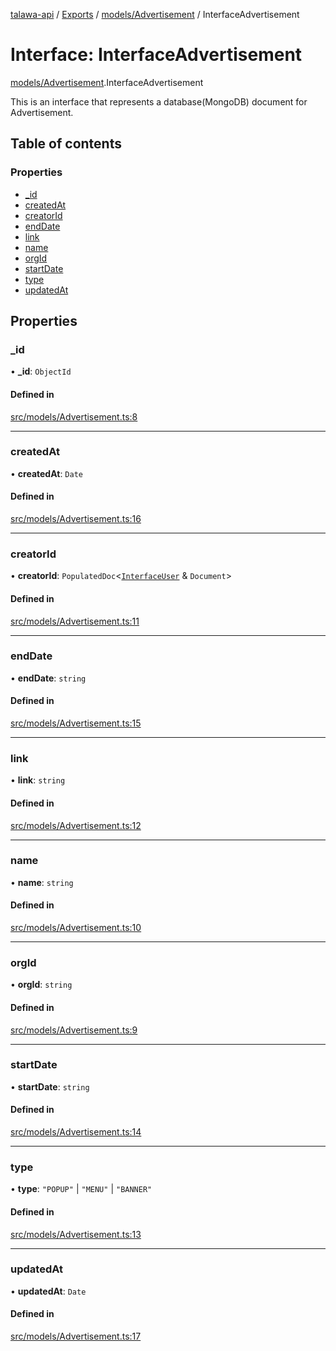 [talawa-api](../README.md) / [Exports](../modules.md) / [models/Advertisement](../modules/models_Advertisement.md) / InterfaceAdvertisement

# Interface: InterfaceAdvertisement

[models/Advertisement](../modules/models_Advertisement.md).InterfaceAdvertisement

This is an interface that represents a database(MongoDB) document for Advertisement.

## Table of contents

### Properties

- [\_id](models_Advertisement.InterfaceAdvertisement.md#_id)
- [createdAt](models_Advertisement.InterfaceAdvertisement.md#createdat)
- [creatorId](models_Advertisement.InterfaceAdvertisement.md#creatorid)
- [endDate](models_Advertisement.InterfaceAdvertisement.md#enddate)
- [link](models_Advertisement.InterfaceAdvertisement.md#link)
- [name](models_Advertisement.InterfaceAdvertisement.md#name)
- [orgId](models_Advertisement.InterfaceAdvertisement.md#orgid)
- [startDate](models_Advertisement.InterfaceAdvertisement.md#startdate)
- [type](models_Advertisement.InterfaceAdvertisement.md#type)
- [updatedAt](models_Advertisement.InterfaceAdvertisement.md#updatedat)

## Properties

### \_id

• **\_id**: `ObjectId`

#### Defined in

[src/models/Advertisement.ts:8](https://github.com/PalisadoesFoundation/talawa-api/blob/cf57ca9/src/models/Advertisement.ts#L8)

---

### createdAt

• **createdAt**: `Date`

#### Defined in

[src/models/Advertisement.ts:16](https://github.com/PalisadoesFoundation/talawa-api/blob/cf57ca9/src/models/Advertisement.ts#L16)

---

### creatorId

• **creatorId**: `PopulatedDoc`\<[`InterfaceUser`](models_User.InterfaceUser.md) & `Document`\>

#### Defined in

[src/models/Advertisement.ts:11](https://github.com/PalisadoesFoundation/talawa-api/blob/cf57ca9/src/models/Advertisement.ts#L11)

---

### endDate

• **endDate**: `string`

#### Defined in

[src/models/Advertisement.ts:15](https://github.com/PalisadoesFoundation/talawa-api/blob/cf57ca9/src/models/Advertisement.ts#L15)

---

### link

• **link**: `string`

#### Defined in

[src/models/Advertisement.ts:12](https://github.com/PalisadoesFoundation/talawa-api/blob/cf57ca9/src/models/Advertisement.ts#L12)

---

### name

• **name**: `string`

#### Defined in

[src/models/Advertisement.ts:10](https://github.com/PalisadoesFoundation/talawa-api/blob/cf57ca9/src/models/Advertisement.ts#L10)

---

### orgId

• **orgId**: `string`

#### Defined in

[src/models/Advertisement.ts:9](https://github.com/PalisadoesFoundation/talawa-api/blob/cf57ca9/src/models/Advertisement.ts#L9)

---

### startDate

• **startDate**: `string`

#### Defined in

[src/models/Advertisement.ts:14](https://github.com/PalisadoesFoundation/talawa-api/blob/cf57ca9/src/models/Advertisement.ts#L14)

---

### type

• **type**: `"POPUP"` \| `"MENU"` \| `"BANNER"`

#### Defined in

[src/models/Advertisement.ts:13](https://github.com/PalisadoesFoundation/talawa-api/blob/cf57ca9/src/models/Advertisement.ts#L13)

---

### updatedAt

• **updatedAt**: `Date`

#### Defined in

[src/models/Advertisement.ts:17](https://github.com/PalisadoesFoundation/talawa-api/blob/cf57ca9/src/models/Advertisement.ts#L17)

